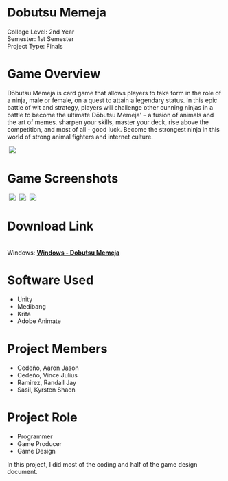 # Dobutsu Memeja
<p>College Level: 2nd Year
<br>Semester: 1st Semester
<br>Project Type: Finals
</p>

# Game Overview
Dōbutsu Memeja is card game that allows players to take form in the role of a ninja, male or female, on a quest to attain a legendary status. In this epic battle of wit and strategy, players will challenge other cunning ninjas in a battle to become the ultimate Dōbutsu Memeja' – a fusion of animals and the art of memes. sharpen your skills, master your deck, rise above the competition, and most of all - good luck. Become the strongest ninja in this world of strong animal fighters and internet culture.

<img align = "center"> <img src = "https://github.com/reigndeity/ImageDump/blob/main/DobutsuMemeja/in%20game%20menu.png?raw=true">

# Game Screenshots
<img align = "center"> <img src = "https://github.com/reigndeity/ImageDump/blob/main/DobutsuMemeja/in%20game%20screenshot.png?raw=true">
<img align = "center"> <img src = "https://github.com/reigndeity/ImageDump/blob/main/DobutsuMemeja/in%20game%20pause.png?raw=true">
<img align = "center"> <img src = "https://github.com/reigndeity/ImageDump/blob/main/DobutsuMemeja/in%20game%20ui.png?raw=true">

# Download Link
<br>Windows: [**Windows - Dobutsu Memeja**](https://drive.google.com/file/d/18aXL1cFvx1mU46ZjurF8tgxmoeGCjJgr/view?usp=sharing)


# Software Used
- Unity
- Medibang
- Krita
- Adobe Animate

# Project Members
- Cedeño, Aaron Jason 
- Cedeño, Vince Julius 
- Ramirez, Randall Jay 
- Sasil, Kyrsten Shaen

# Project Role
- Programmer
- Game Producer
- Game Design

In this project, I did most of the coding and half of the game design document.
